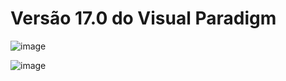 # Versão 17.0 do Visual Paradigm
 
![image](https://github.com/user-attachments/assets/be3e6b45-8e2a-4b51-962b-ee6aa9a4c549)

![image](https://github.com/user-attachments/assets/687c350c-35a2-4ce6-af22-8517ebb57acf)
